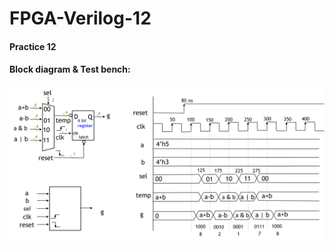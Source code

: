 # FPGA-Verilog-12 
#### Practice 12 
#### Block diagram & Test bench:
![image](https://github.com/JoanMCHuang/FPGA-Verilog-12/blob/main/12.png)

